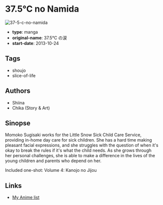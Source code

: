 # 37.5°C no Namida

![37-5-c-no-namida](https://cdn.myanimelist.net/images/manga/1/190107.jpg)

-   **type**: manga
-   **original-name**: 37.5℃ の涙
-   **start-date**: 2013-10-24

## Tags

-   shoujo
-   slice-of-life

## Authors

-   Shiina
-   Chika (Story & Art)

## Sinopse

Momoko Sugisaki works for the Little Snow Sick Child Care Service, providing in-home day care for sick children. She has a hard time making pleasant facial expressions, and she struggles with the question of when it's okay to break the rules if it's what the child needs. As she grows through her personal challenges, she is able to make a difference in the lives of the young children and parents who depend on her.

Included one-shot:
Volume 4: Kanojo no Jijou

## Links

-   [My Anime list](https://myanimelist.net/manga/83781/375%C2%B0C_no_Namida)

